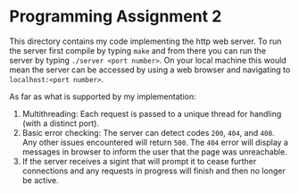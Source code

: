 # Programming Assignment 2

This directory contains my code implementing the http web server. To run the server first compile by typing `make` and from there you can run the server by typing `./server <port number>`. On your local machine this would mean the server can be accessed by using a web browser and navigating to `localhost:<port number>`.

As far as what is supported by my implementation:
1. Multithreading: Each request is passed to a unique thread for handling (with a distinct port).
1. Basic error checking: The server can detect codes `200`, `404`, and `400`. Any other issues encountered will return `500`. The `404` error will display a messages in browser to inform the user that the page was unreachable.
1. If the server receives a sigint that will prompt it to cease further connections and any requests in progress will finish and then no longer be active.
